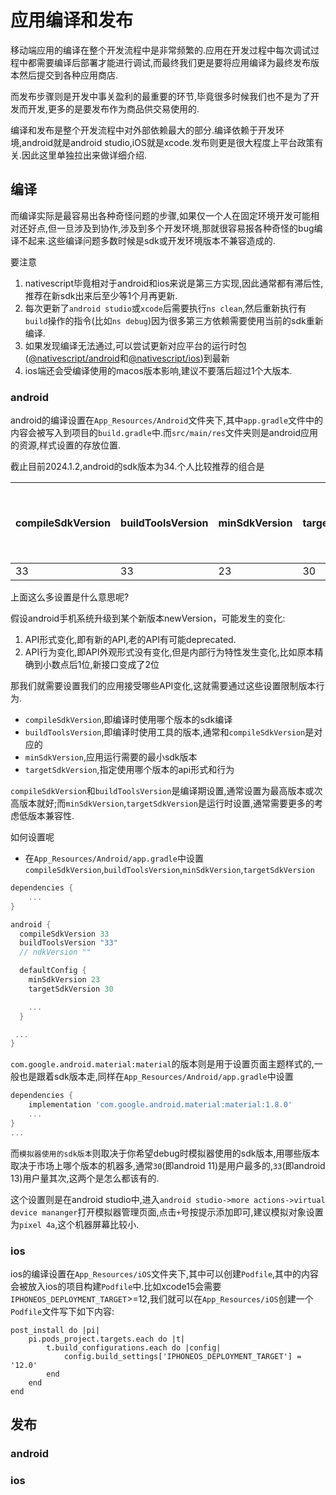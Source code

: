 # 应用编译和发布

移动端应用的编译在整个开发流程中是非常频繁的.应用在开发过程中每次调试过程中都需要编译后部署才能进行调试,而最终我们更是要将应用编译为最终发布版本然后提交到各种应用商店.

而发布步骤则是开发中事关盈利的最重要的环节,毕竟很多时候我们也不是为了开发而开发,更多的是要发布作为商品供交易使用的.

编译和发布是整个开发流程中对外部依赖最大的部分.编译依赖于开发环境,android就是android studio,iOS就是xcode.发布则更是很大程度上平台政策有关.因此这里单独拉出来做详细介绍.

## 编译

而编译实际是最容易出各种奇怪问题的步骤,如果仅一个人在固定环境开发可能相对还好点,但一旦涉及到协作,涉及到多个开发环境,那就很容易报各种奇怪的bug编译不起来.这些编译问题多数时候是sdk或开发环境版本不兼容造成的.

要注意

1. nativescript毕竟相对于android和ios来说是第三方实现,因此通常都有滞后性,推荐在新sdk出来后至少等1个月再更新.
2. 每次更新了`android studio`或`xcode`后需要执行`ns clean`,然后重新执行有`build`操作的指令(比如`ns debug`)因为很多第三方依赖需要使用当前的sdk重新编译.
3. 如果发现编译无法通过,可以尝试更新对应平台的运行时包([@nativescript/android](https://github.com/NativeScript/android)和[@nativescript/ios](https://github.com/NativeScript/ios))到最新
4. ios端还会受编译使用的macos版本影响,建议不要落后超过1个大版本.

### android

android的编译设置在`App_Resources/Android`文件夹下,其中`app.gradle`文件中的内容会被写入到项目的`build.gradle`中.而`src/main/res`文件夹则是android应用的资源,样式设置的存放位置.

截止目前2024.1.2,android的sdk版本为34.个人比较推荐的组合是

| compileSdkVersion | buildToolsVersion | minSdkVersion | targetSdkVersion | com.google.android.material:material | 模拟器使用的sdk版本 |
| ----------------- | ----------------- | ------------- | ---------------- | ------------------------------------ | ------------------- |
| 33                | 33                | 23            | 30               | 1.8.0                                | 30,33               |

上面这么多设置是什么意思呢?

假设android手机系统升级到某个新版本newVersion，可能发生的变化:

1. API形式变化,即有新的API,老的API有可能deprecated.
2. API行为变化,即API外观形式没有变化,但是内部行为特性发生变化,比如原本精确到小数点后1位,新接口变成了2位

那我们就需要设置我们的应用接受哪些API变化,这就需要通过这些设置限制版本行为.

+ `compileSdkVersion`,即编译时使用哪个版本的sdk编译
+ `buildToolsVersion`,即编译时使用工具的版本,通常和`compileSdkVersion`是对应的
+ `minSdkVersion`,应用运行需要的最小sdk版本
+ `targetSdkVersion`,指定使用哪个版本的api形式和行为

`compileSdkVersion`和`buildToolsVersion`是编译期设置,通常设置为最高版本或次高版本就好;而`minSdkVersion`,`targetSdkVersion`是运行时设置,通常需要更多的考虑低版本兼容性.

如何设置呢

+ 在`App_Resources/Android/app.gradle`中设置`compileSdkVersion`,`buildToolsVersion`,`minSdkVersion`,`targetSdkVersion`

```gradle
dependencies {
    ...
}

android {
  compileSdkVersion 33
  buildToolsVersion "33"
  // ndkVersion ""

  defaultConfig {
    minSdkVersion 23
    targetSdkVersion 30

    ...
  }

 ...
}
```

`com.google.android.material:material`的版本则是用于设置页面主题样式的,一般也是跟着sdk版本走,同样在`App_Resources/Android/app.gradle`中设置

```gradle
dependencies {
    implementation 'com.google.android.material:material:1.8.0'
    ...
}
...
```

而`模拟器使用的sdk版本`则取决于你希望debug时模拟器使用的sdk版本,用哪些版本取决于市场上哪个版本的机器多,通常`30`(即android 11)是用户最多的,`33`(即android 13)用户量其次,这两个是怎么都该有的.

这个设置则是在android studio中,进入`android studio->more actions->virtual device mananger`打开模拟器管理页面,点击`+`号按提示添加即可,建议模拟对象设置为`pixel 4a`,这个机器屏幕比较小.

### ios

ios的编译设置在`App_Resources/iOS`文件夹下,其中可以创建`Podfile`,其中的内容会被放入ios的项目构建`Podfile`中.比如xcode15会需要`IPHONEOS_DEPLOYMENT_TARGET`>=12,我们就可以在`App_Resources/iOS`创建一个`Podfile`文件写下如下内容:

```podfile
post_install do |pi|
    pi.pods_project.targets.each do |t|
        t.build_configurations.each do |config|
            config.build_settings['IPHONEOS_DEPLOYMENT_TARGET'] = '12.0'
        end
    end
end
```

## 发布

### android

### ios